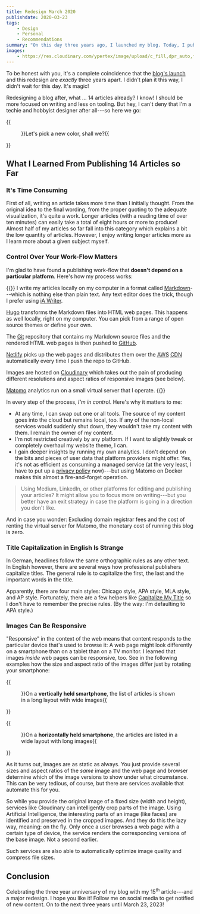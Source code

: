 ```yaml
---
title: Redesign March 2020
publishdate: 2020-03-23
tags:
    - Design
    - Personal
    - Recommendations
summary: "On this day three years ago, I launched my blog. Today, I publish its first redesign: bigger, bolder, bluer, and (hopefully) better than its predecessor."
images:
    - https://res.cloudinary.com/ypertex/image/upload/c_fill,dpr_auto,f_auto,g_auto,h_630,q_auto,w_1200/050bab80-48bd-404a-b6b1-d1f39e934849
---
```


To be honest with you, it's a complete coincidence that the [blog's launch](/articles/ypertex-blog-launching-today/) and this redesign are *exactly* three years apart. I didn't plan it this way, I didn't wait for this day. It's magic!

Redesigning a blog after, what ... 14 articles already? I know! I should be more focused on writing and less on tooling. But hey, I can't deny that I'm a techie and hobbyist designer after all---so here we go:

{{<figure src="050bab80-48bd-404a-b6b1-d1f39e934849" cite="[David Pisnoy](https://unsplash.com/@davidpisnoy)">}}Let's pick a new color, shall we?{{</figure>}}

## What I Learned From Publishing 14 Articles so Far

### It's Time Consuming

First of all, writing an article takes more time than I initially thought. From the original idea to the final wording, from the proper quoting to the adequate visualization, it's quite a work. Longer articles (with a reading time of over ten minutes) can easily take a total of eight hours or more to produce! Almost half of my articles so far fall into this category which explains a bit the low quantity of articles. However, I enjoy writing longer articles more as I learn more about a given subject myself.

### Control Over Your Work-Flow Matters

I'm glad to have found a publishing work-flow that **doesn't depend on a particular platform**. Here's how my process works:

{{<card>}}
I write my articles locally on my computer in a format called [Markdown](https://daringfireball.net/projects/markdown/)---which is nothing else than plain text. Any text editor does the trick, though I prefer using [iA Writer](https://ia.net/writer).

[Hugo](https://gohugo.io/) transforms the Markdown files into HTML web pages. This happens as well locally, right on my computer. You can pick from a range of open source themes or define your own.

The [Git](https://git-scm.com/) repository that contains my Markdown source files and the rendered HTML web pages is then pushed to [GitHub](https://github.com/Ypertex/blog/).

[Netlify](https://netlify.com/) picks up the web pages and distributes them over the <abbr title="Amazon Web Services">AWS</abbr> <abbr title="Content Delivery Network">CDN</abbr> automatically every time I push the repo to GitHub.

Images are hosted on [Cloudinary](https://cloudinary.com/) which takes out the pain of producing different resolutions and aspect ratios of responsive images (see below).

[Matomo](https://matomo.org) analytics run on a small virtual server that I operate.
{{</card>}}

In every step of the process, *I'm in control*. Here's why it matters to me:

* At any time, I can swap out one or all tools. The source of my content goes into the cloud but remains local, too. If any of the non-local services would suddenly shut down, they wouldn't take my content with them. I remain the owner of my content.
* I'm not restricted creatively by any platform. If I want to slightly tweak or completely overhaul my website theme, I can.
* I gain deeper insights by running my own analytics. I don't depend on the bits and pieces of user data that platform providers might offer. Yes, it's not as efficient as consuming a managed service (at the very least, I have to put up a [privacy policy](/privacy/) now)---but using Matomo on Docker makes this almost a fire-and-forget operation.

> Using Medium, LinkedIn, or other platforms for editing and publishing your articles? It might allow you to focus more on writing---but you better have an exit strategy in case the platform is going in a direction you don't like.

And in case you wonder: Excluding domain registrar fees and the cost of renting the virtual server for Matomo, the monetary cost of running this blog is zero.

### Title Capitalization in English Is Strange

In German, headlines follow the same orthographic rules as any other text. In English however, there are several ways how professional publishers capitalize titles. The general rule is to capitalize the first, the last and the important words in the title.

Apparently, there are four main styles: Chicago style, APA style, MLA style, and AP style. Fortunately, there are a few helpers like [Capitalize My Title](https://capitalizemytitle.com/) so I don't have to remember the precise rules. (By the way: I'm defaulting to APA style.)

### Images Can Be Responsive

"Responsive" in the context of the web means that content responds to the particular device that's used to browse it: A web page might look differently on a smartphone than on a tablet than on a TV monitor. I learned that images *inside* web pages can be responsive, too. See in the following examples how the size and aspect ratio of the images differ just by rotating your smartphone:

{{<figure src="e4ffa053-c66a-48ac-91ed-5e0cfe6f3a68" transformation="inline">}}On a **vertically held smartphone**, the list of articles is shown in a long layout with wide images{{</figure>}}

{{<figure src="7bf13c7d-e3e2-4560-b55a-45ad16343bf0" transformation="inline">}}On a **horizontally held smartphone**, the articles are listed in a wide layout with long images{{</figure>}}

As it turns out, images are as static as always. You just provide several sizes and aspect ratios of the *same* image and the web page and browser determine which of the image versions to show under what circumstance. This can be very tedious, of course, but there are services available that automate this for you.

So while you provide the original image of a fixed size (width and height), services like Cloudinary can intelligently crop parts of the image. Using Artificial Intelligence, the interesting parts of an image (like faces) are identified and preserved in the cropped images. And they do this the lazy way, meaning: on the fly. Only once a user browses a web page with a certain type of device, the service renders the corresponding versions of the base image. Not a second earlier.

Such services are also able to automatically optimize image quality and compress file sizes.

## Conclusion

Celebrating the three year anniversary of my blog with my 15<sup>th</sup> article---and a major redesign. I hope you like it! Follow me on social media to get notified of new content. On to the next three years until March 23, 2023!
